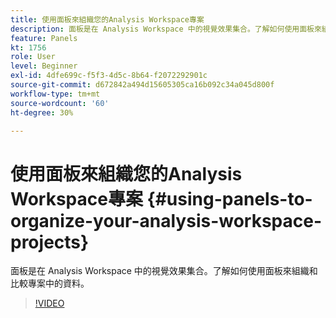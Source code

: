 ```yaml
---
title: 使用面板來組織您的Analysis Workspace專案
description: 面板是在 Analysis Workspace 中的視覺效果集合。了解如何使用面板來組織和比較專案中的資料。
feature: Panels
kt: 1756
role: User
level: Beginner
exl-id: 4dfe699c-f5f3-4d5c-8b64-f2072292901c
source-git-commit: d672842a494d15605305ca16b092c34a045d800f
workflow-type: tm+mt
source-wordcount: '60'
ht-degree: 30%

---
```


# 使用面板來組織您的Analysis Workspace專案 {#using-panels-to-organize-your-analysis-workspace-projects}

面板是在 Analysis Workspace 中的視覺效果集合。了解如何使用面板來組織和比較專案中的資料。

>[!VIDEO](https://video.tv.adobe.com/v/23388/?quality=12&learn=on)
